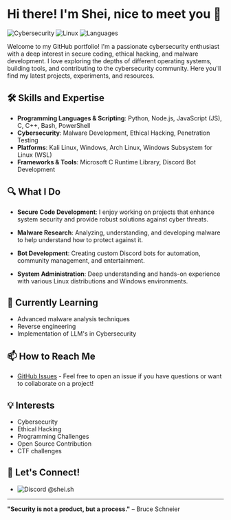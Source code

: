 # Hi there! I'm Shei, nice to meet you 👋

![Cybersecurity](https://img.shields.io/badge/Cybersecurity-Expert-brightgreen.svg) 
![Linux](https://img.shields.io/badge/Linux-Mint%20%7C%20Arch%20%7C%20Kali%20%7C%20WSL-blue.svg) 
![Languages](https://img.shields.io/badge/Languages-Python%20%7C%20Node.js%20%7C%20JS%20%7C%20C%20%7C%20C++-yellow.svg)

Welcome to my GitHub portfolio! I'm a passionate cybersecurity enthusiast with a deep interest in secure coding, ethical hacking, and malware development. I love exploring the depths of different operating systems, building tools, and contributing to the cybersecurity community. Here you'll find my latest projects, experiments, and resources.

## 🛠️ Skills and Expertise

- **Programming Languages & Scripting**: Python, Node.js, JavaScript (JS), C, C++, Bash, PowerShell
- **Cybersecurity**: Malware Development, Ethical Hacking, Penetration Testing
- **Platforms**: Kali Linux, Windows, Arch Linux, Windows Subsystem for Linux (WSL)
- **Frameworks & Tools**: Microsoft C Runtime Library, Discord Bot Development

## 🔍 What I Do

- **Secure Code Development**: I enjoy working on projects that enhance system security and provide robust solutions against cyber threats.
  
- **Malware Research**: Analyzing, understanding, and developing malware to help understand how to protect against it.

- **Bot Development**: Creating custom Discord bots for automation, community management, and entertainment.

- **System Administration**: Deep understanding and hands-on experience with various Linux distributions and Windows environments.

## 🌱 Currently Learning

- Advanced malware analysis techniques
- Reverse engineering 
- Implementation of LLM's in Cybersecurity 

## 📫 How to Reach Me
- [GitHub Issues](https://github.com/fullMoonShade) - Feel free to open an issue if you have questions or want to collaborate on a project!

## 💡 Interests

- Cybersecurity
- Ethical Hacking
- Programming Challenges
- Open Source Contribution
- CTF challenges 
  

## 🤝 Let's Connect!
- ![Discord](https://img.shields.io/badge/Discord-7289DA?logo=discord&logoColor=white)
  @shei.sh

---

**"Security is not a product, but a process."** – Bruce Schneier

